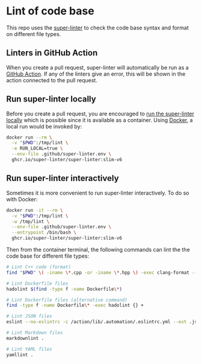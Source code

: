 # Lint of code base

This repo uses the
[super-linter](https://github.com/super-linter/super-linter)
to check the code base syntax and format on different file types.

## Linters in GitHub Action

When you create a pull request, super-linter will automatically be run as a
[GitHub Action](https://github.com/features/actions). If any of the linters
give an error, this will be shown in the action connected to the pull request.

## Run super-linter locally

Before you create a pull request, you are encouraged to
[run the super-linter locally](https://github.com/github/super-linter/blob/main/docs/run-linter-locally.md)
which is possible since it is available as a container. Using
[Docker](https://www.docker.com/), a local run would be invoked by:

```sh
docker run --rm \
  -v "$PWD":/tmp/lint \
  -e RUN_LOCAL=true \
  --env-file .github/super-linter.env \
  ghcr.io/super-linter/super-linter:slim-v6
```

## Run super-linter interactively

Sometimes it is more convenient to run super-linter interactively. To do so
with Docker:

```sh
docker run -it --rm \
  -v "$PWD":/tmp/lint \
  -w /tmp/lint \
  --env-file .github/super-linter.env \
  --entrypoint /bin/bash \
  ghcr.io/super-linter/super-linter:slim-v6
```

Then from the container terminal, the following commands can lint the the code
base for different file types:

```sh
# Lint C++ code (format)
find "$PWD" \( -iname \*.cpp -or -iname \*.hpp \) -exec clang-format --dry-run --Werror --verbose {} +

# Lint Dockerfile files
hadolint $(find -type f -name Dockerfile\*)

# Lint Dockerfile files (alternative command)
find -type f -name Dockerfile\* -exec hadolint {} +

# Lint JSON files
eslint --no-eslintrc -c /action/lib/.automation/.eslintrc.yml --ext .json .

# Lint Markdown files
markdownlint .

# Lint YAML files
yamllint .
```

